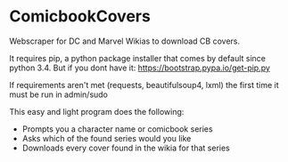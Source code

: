 # ComicbookCovers
Webscraper for DC and Marvel Wikias to download CB covers.

It requires pip, a python package installer that comes by default since python 3.4. But if you dont have it: https://bootstrap.pypa.io/get-pip.py

If requirements aren't met (requests, beautifulsoup4, lxml) the first time it must be run in admin/sudo

This easy and light program does the following:
* Prompts you a character name or comicbook series
* Asks which of the found series would you like
* Downloads every cover found in the wikia for that series
